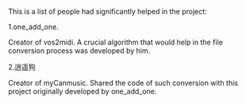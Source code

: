 This is a list of people had significantly helped in the project:

1.one_add_one.

Creator of vos2midi. A crucial algorithm that would help in the file conversion process was developed by him.

2.逍遥狗

Creator of myCanmusic. Shared the code of such conversion with this project originally developed by one_add_one.


